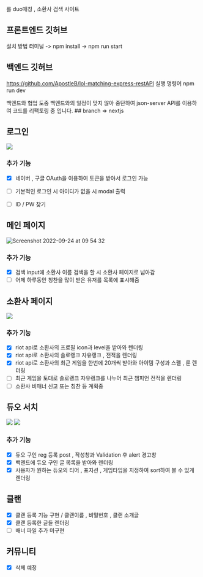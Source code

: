 롤 duo매칭 , 소환사 검색 사이트
## 프론트엔드 깃허브
  설치 방법 
  터미널 -> npm install -> npm run start

## 백엔드 깃허브
https://github.com/ApostleB/lol-matching-express-restAPI
실행 명령어 npm run dev

백엔드와 협업 도중 백엔드와의 일정이 맞지 않아 중단하여 json-server API를 이용하여 
코드를 리팩토링 중 입니다. ## branch => nextjs

## 로그인
<img src="https://user-images.githubusercontent.com/91608021/183600425-14a3825e-5a9a-4c9c-af5d-634ff5a03eab.png" />

### 추가 기능
- [x] 네이버 , 구글 OAuth을 이용하여 토큰을 받아서 로그인 가능
- [ ] 기본적인 로그인 시 아이디가 없을 시 modal 출력
- [ ] ID / PW 찾기


## 메인 페이지

![Screenshot 2022-09-24 at 09 54 32](https://user-images.githubusercontent.com/91608021/192073235-839855da-5b90-4943-aa54-76a5046739cf.png)

### 추가 기능
- [x] 검색 input에 소환사 이름 검색을 할 시 소환사 페이지로 넘아감
- [ ] 어제 하루동안 칭찬을 많이 받은 유저를 목록에 표시해줌

## 소환사 페이지
<img src="https://user-images.githubusercontent.com/91608021/183597487-eb15f7c1-3ad2-4710-9b8f-e873f49566c0.png" />

### 추가 기능
- [x] riot api로 소환사의 프로필 icon과 level을 받아와 렌더링
- [x] riot api로 소환사의 솔로랭크 자유랭크 , 전적을 렌더링
- [x] riot api로 소환사의 최근 게임을 한번에 20개씩 받아와 아이템 구성과 스펠 , 룬 렌더링
- [ ] 최근 게임을 토대로 솔로랭크 자유랭크를 나누어 최근 챔피언 전적을 렌더링
- [ ] 소환사 비매너 신고 또는 칭찬 등 계획중

## 듀오 서치
<img src="https://user-images.githubusercontent.com/91608021/183599210-7e92f639-b066-4fb6-9454-3d6182d6692b.png" />
<img src="https://user-images.githubusercontent.com/91608021/183599311-bbf6c12b-3b4d-4663-a743-3d5c382f0aa2.png" />

### 추가 기능
- [x] 듀오 구인 reg 등록 post , 작성창과 Validation 후 alert 경고창 
- [x] 백엔드에 듀오 구인 글 목록을 받아와 렌더링
- [x] 사용자가 원하는 듀오의 티어 , 포지션 , 게임타입을 지정하여 sort하여 볼 수 있게 렌더링

## 클랜
- [x] 클랜 등록 기능 구현 / 클랜이름 , 비밀번호 , 클랜 소개글 
- [x] 클랜 등록한 글들 렌더링
- [ ] 배너 파일 추가 미구현

## 커뮤니티
- [x] 삭제 예정
